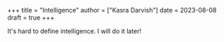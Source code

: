 +++
title = "Intelligence"
author = ["Kasra Darvish"]
date = 2023-08-08
draft = true
+++

It's hard to define intelligence. I will do it later!
